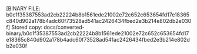[BINARY FILE: b0c1f35387553ad2cb22224b8b1561ede21002e72c652c653654fd17e18365c840d902a178b4adc60f73528ad541ac2426434fbed2e3b214e802db2e030f]
Stored copy: docs/converted-binary/b0c1f35387553ad2cb22224b8b1561ede21002e72c652c653654fd17e18365c840d902a178b4adc60f73528ad541ac2426434fbed2e3b214e802db2e030f

